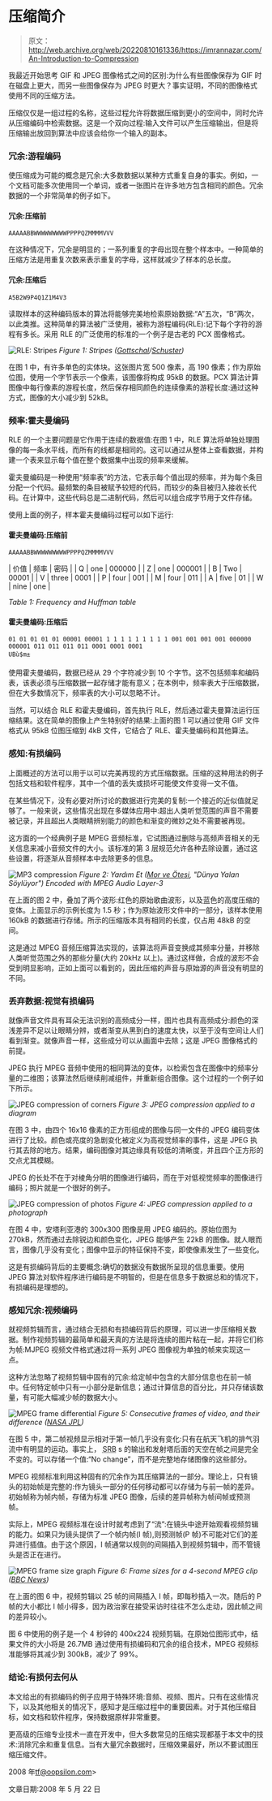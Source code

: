 # 压缩简介

> 原文：<http://web.archive.org/web/20220810161336/https://imrannazar.com/An-Introduction-to-Compression>

我最近开始思考 GIF 和 JPEG 图像格式之间的区别:为什么有些图像保存为 GIF 时在磁盘上更大，而另一些图像保存为 JPEG 时更大？事实证明，不同的图像格式使用不同的压缩方法。

压缩仅仅是一组过程的名称，这些过程允许将数据压缩到更小的空间中，同时允许从压缩编码中检索数据。这是一个双向过程:输入文件可以产生压缩输出，但是将压缩输出放回到算法中应该会给你一个输入的副本。

### 冗余:游程编码

使压缩成为可能的概念是冗余:大多数数据以某种方式重复自身的事实。例如，一个文档可能多次使用同一个单词，或者一张图片在许多地方包含相同的颜色。冗余数据的一个非常简单的例子如下。

#### 冗余:压缩前

```
AAAAABBWWWWWWWWWPPPPQZMMMMVVV
```

在这种情况下，冗余是明显的；一系列重复的字母出现在整个样本中。一种简单的压缩方法是用重复次数来表示重复的字母，这样就减少了样本的总长度。

#### 冗余:压缩后

```
A5B2W9P4Q1Z1M4V3
```

读取样本的这种编码版本的算法将能够完美地检索原始数据:“A”五次，“B”两次，以此类推。这种简单的算法被广泛使用，被称为游程编码(RLE):记下每个字符的游程有多长。采用 RLE 的广泛使用的标准的一个例子是古老的 PCX 图像格式。

![RLE: Stripes](img/a8258e54f22911158fce9e97fa737977.png) *Figure 1: Stripes ([Gottschal](http://web.archive.org/web/20220810161352/http://www.thisisnotparis.com/)/[Schuster](http://web.archive.org/web/20220810161352/http://www.gluecksbazillus.de/))*

在图 1 中，有许多单色的实体块。这张图片宽 500 像素，高 190 像素；作为原始位图，使用一个字节表示一个像素，该图像将构成 95kB 的数据。PCX 算法计算图像中每行像素的游程长度，然后保存相同颜色的连续像素的游程长度:通过这种方式，图像的大小减少到 52kB。

### 频率:霍夫曼编码

RLE 的一个主要问题是它作用于连续的数据值:在图 1 中，RLE 算法将单独处理图像的每一条水平线，而所有的线都是相同的。这可以通过从整体上查看数据，并构建一个表来显示每个值在整个数据集中出现的频率来缓解。

霍夫曼编码是一种使用“频率表”的方法，它表示每个值出现的频率，并为每个条目分配一个代码。最频繁的条目被赋予较短的代码，而较少的条目被归入接收长代码。在计算中，这些代码总是二进制代码，然后可以组合成字节用于文件存储。

使用上面的例子，样本霍夫曼编码过程可以如下运行:

#### 霍夫曼编码:压缩前

```
AAAAABBWWWWWWWWWPPPPQZMMMMVVV
```

| 价值 | 频率 | 密码 |
| Q | one | 000000 |
| Z | one | 000001 |
| B | Two | 00001 |
| V | three | 0001 |
| P | four | 001 |
| M | four | 011 |
| A | five | 01 |
| W | nine | one |

*Table 1: Frequency and Huffman table*

#### 霍夫曼编码:压缩后

```
01 01 01 01 01 00001 00001 1 1 1 1 1 1 1 1 1 001 001 001 001 000000 000001 011 011 011 011 0001 0001 0001
UBù$m±
```

使用霍夫曼编码，数据已经从 29 个字符减少到 10 个字节。这不包括频率和编码表，该表必须与压缩数据一起存储才能有意义；在本例中，频率表大于压缩数据，但在大多数情况下，频率表的大小可以忽略不计。

当然，可以结合 RLE 和霍夫曼编码，首先执行 RLE，然后通过霍夫曼算法运行压缩结果。这在简单的图像上产生特别好的结果:上面的图 1 可以通过使用 GIF 文件格式从 95kB 位图压缩到 4kB 文件，它结合了 RLE、霍夫曼编码和其他算法。

### 感知:有损编码

上面概述的方法可以用于以可以完美再现的方式压缩数据。压缩的这种用法的例子包括文档和软件程序，其中一个值的丢失或损坏可能使文件变得一文不值。

在某些情况下，没有必要对所讨论的数据进行完美的复制:一个接近的近似值就足够了。一般来说，这些情况出现在多媒体应用中:超出人类听觉范围的声音不需要被记录，并且超出人类眼睛辨别能力的颜色和渐变的微妙之处不需要被再现。

这方面的一个经典例子是 MPEG 音频标准，它试图通过删除与高频声音相关的无关信息来减小音频文件的大小。该标准的第 3 层规范允许各种去除设置，通过这些设置，将逐渐从音频样本中去除更多的信息。

![MP3 compression](img/b8fad33af465392ab2ff17bc67eb43ea.png) *Figure 2: Yardım Et ([Mor ve Ötesi](http://web.archive.org/web/20220810161352/http://www.morveotesi.com/), "Dünya Yalan Söylüyor")
Encoded with MPEG Audio Layer-3*

在上面的图 2 中，叠加了两个波形:红色的原始歌曲波形，以及蓝色的高度压缩的变体。上面显示的示例长度为 1.5 秒；作为原始波形文件中的一部分，该样本使用 160kB 的数据进行存储。所示的压缩版本具有相同的长度，仅占用 48kB 的空间。

这是通过 MPEG 音频压缩算法实现的，该算法将声音变换成其频率分量，并移除人类听觉范围之外的那些分量(大约 20kHz 以上)。通过这样做，合成的波形不会受到明显影响，正如上面可以看到的，因此压缩的声音与原始源的声音没有明显的不同。

### 丢弃数据:视觉有损编码

就像声音文件具有耳朵无法识别的高频成分一样，图片也具有高频成分:颜色的深浅差异不足以让眼睛分辨，或者渐变从黑到白的速度太快，以至于没有空间让人们看到渐变。就像声音一样，这些成分可以从画面中去除；这是 JPEG 图像格式的前提。

JPEG 执行 MPEG 音频中使用的相同算法的变体，以检索包含在图像中的频率分量的二维图；该算法然后继续削减组件，并重新组合图像。这个过程的一个例子如下所示。

![JPEG compression of corners](img/3c657d345261851cda3aeb1efc5821c6.png) *Figure 3: JPEG compression applied to a diagram*

在图 3 中，由四个 16x16 像素的正方形组成的图像与同一文件的 JPEG 编码变体进行了比较。颜色或亮度的急剧变化被定义为高视觉频率的事件，这是 JPEG 执行其去除的地方。结果，编码图像对其边缘具有较低的清晰度，并且四个正方形的交点尤其模糊。

JPEG 的长处不在于对棱角分明的图像进行编码，而在于对低视觉频率的图像进行编码；照片就是一个很好的例子。

![JPEG compression of photos](img/ea65566531eb6958ea6afdc598025082.png) *Figure 4: JPEG compression applied to a photograph*

在图 4 中，安塔利亚港的 300x300 图像是用 JPEG 编码的。原始位图为 270kB，然而通过去除锐边和颜色变化，JPEG 能够产生 22kB 的图像。就人眼而言，图像几乎没有变化；图像中显示的特征保持不变，即使像素发生了一些变化。

这是有损编码背后的主要概念:确切的数据没有数据所呈现的信息重要。使用 JPEG 算法对软件程序进行编码是不明智的，但是在信息多于数据总和的情况下，有损编码是理想的。

### 感知冗余:视频编码

就视频剪辑而言，通过结合无损和有损编码背后的原理，可以进一步压缩相关数据。制作视频剪辑的最简单和最天真的方法是将连续的图片粘在一起，并将它们称为帧:MJPEG 视频文件格式通过将一系列 JPEG 图像视为单独的帧来实现这一点。

这种方法忽略了视频剪辑中固有的冗余:给定帧中包含的大部分信息也在前一帧中。任何特定帧中只有一小部分是新信息；通过计算信息的百分比，并只存储该数量，有可能大幅减少帧的数据大小。

![MPEG frame differential](img/b59be7e71b09d88e2dc087681eed1065.png) *Figure 5: Consecutive frames of video, and their difference ([NASA JPL](http://web.archive.org/web/20220810161352/http://jpl.nasa.gov/))*

在图 5 中，第二帧视频显示相对于第一帧几乎没有变化:只有在航天飞机的排气羽流中有明显的运动。事实上， <acronym title="Solid Rocket Booster">SRB</acronym> s 的输出和发射塔后面的天空在帧之间是完全不变的。可以存储一个值:“No change”，而不是完整地存储图像的这些部分。

MPEG 视频标准利用这种固有的冗余作为其压缩算法的一部分。理论上，只有镜头的初始帧是完整的:作为镜头一部分的任何移动都可以存储为与前一帧的差异。初始帧称为帧内帧，存储为标准 JPEG 图像，后续的差异帧称为帧间帧或预测帧。

实际上，MPEG 视频标准在设计时就考虑到了“流”:在镜头中途开始观看视频剪辑的能力。如果只为镜头提供了一个帧内帧(I 帧),则预测帧(P 帧)不可能对它们的差异进行插值。由于这个原因，I 帧通常以规则的间隔插入到视频剪辑中，而不管镜头是否正在进行。

![MPEG frame size graph](img/9d219bc197f49053c8e1778a2c39bb59.png) *Figure 6: Frame sizes for a 4-second MPEG clip ([BBC News](http://web.archive.org/web/20220810161352/http://news.bbc.co.uk/))*

在上面的图 6 中，视频剪辑以 25 帧的间隔插入 I 帧，即每秒插入一次。随后的 P 帧的大小都比 I 帧小得多，因为政治家在接受采访时往往不怎么走动，因此帧之间的差异较小。

图 6 中使用的例子是一个 4 秒钟的 400x224 视频剪辑。在原始位图形式中，结果文件的大小将是 26.7MB 通过使用有损编码和冗余的组合技术，MPEG 视频标准能够将其减少到 300kB，减少了 99%。

### 结论:有损何去何从

本文给出的有损编码的例子应用于特殊环境:音频、视频、图片。只有在这些情况下，以及其他相关的情况下，感知才是压缩过程中的重要因素。对于其他压缩目标，如文档和软件程序，保持数据原样非常重要。

更高级的压缩专业技术一直在开发中，但大多数常见的压缩实现都基于本文中的技术:消除冗余和重复信息。当有大量冗余数据时，压缩效果最好，所以不要试图压缩压缩文件。

2008 年[tf@oopsilon.com](http://web.archive.org/web/20220810161352/mailto:tf@oopsilon.com)>

文章日期:2008 年 5 月 22 日